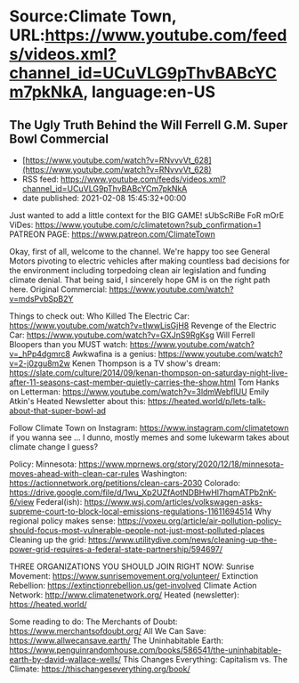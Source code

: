 # Source:Climate Town, URL:https://www.youtube.com/feeds/videos.xml?channel_id=UCuVLG9pThvBABcYCm7pkNkA, language:en-US

## The Ugly Truth Behind the Will Ferrell G.M. Super Bowl Commercial
 - [https://www.youtube.com/watch?v=RNvvvVt_628](https://www.youtube.com/watch?v=RNvvvVt_628)
 - RSS feed: https://www.youtube.com/feeds/videos.xml?channel_id=UCuVLG9pThvBABcYCm7pkNkA
 - date published: 2021-02-08 15:45:32+00:00

Just wanted to add a little context for the BIG GAME!
sUbScRiBe FoR mOrE ViDes: https://www.youtube.com/c/climatetown?sub_confirmation=1
PATREON PAGE: https://www.patreon.com/ClimateTown

Okay, first of all, welcome to the channel. We're happy too see General Motors pivoting to electric vehicles after making countless bad decisions for the environment including torpedoing clean air legislation and funding climate denial. That being said, I sincerely hope GM is on the right path here. Original Commercial: https://www.youtube.com/watch?v=mdsPvbSpB2Y

Things to check out: 
Who Killed The Electric Car: https://www.youtube.com/watch?v=tlwwLisGjH8
Revenge of the Electric Car: https://www.youtube.com/watch?v=GXJnS9RgKsg
Will Ferrell Bloopers than you MUST watch: https://www.youtube.com/watch?v=_hPp4dgmrc8
Awkwafina is a genius: https://www.youtube.com/watch?v=2-j0zgu8m2w
Kenen Thompson is a TV show's dream: https://slate.com/culture/2014/09/kenan-thompson-on-saturday-night-live-after-11-seasons-cast-member-quietly-carries-the-show.html
Tom Hanks on Letterman: https://www.youtube.com/watch?v=3ldmWebflUU
Emily Atkin's Heated Newsletter about this: https://heated.world/p/lets-talk-about-that-super-bowl-ad

Follow Climate Town on Instagram: https://www.instagram.com/climatetown 
if you wanna see ... I dunno, mostly memes and some lukewarm takes about climate change I guess?

Policy:
Minnesota: https://www.mprnews.org/story/2020/12/18/minnesota-moves-ahead-with-clean-car-rules
Washington: https://actionnetwork.org/petitions/clean-cars-2030
Colorado: https://drive.google.com/file/d/1wu_Xp2UZfAotNDBHwHl7hqmATPb2nK-6/view
Federal(ish): https://www.wsj.com/articles/volkswagen-asks-supreme-court-to-block-local-emissions-regulations-11611694514
Why regional policy makes sense: https://voxeu.org/article/air-pollution-policy-should-focus-most-vulnerable-people-not-just-most-polluted-places
Cleaning up the grid: https://www.utilitydive.com/news/cleaning-up-the-power-grid-requires-a-federal-state-partnership/594697/

THREE ORGANIZATIONS YOU SHOULD JOIN RIGHT NOW:
Sunrise Movement: https://www.sunrisemovement.org/volunteer/
Extinction Rebellion: https://extinctionrebellion.us/get-involved
Climate Action Network: http://www.climatenetwork.org/
Heated (newsletter): https://heated.world/

Some reading to do:
The Merchants of Doubt: https://www.merchantsofdoubt.org/
All We Can Save: https://www.allwecansave.earth/
The Uninhabitable Earth: https://www.penguinrandomhouse.com/books/586541/the-uninhabitable-earth-by-david-wallace-wells/
This Changes Everything: Capitalism vs. The Climate: https://thischangeseverything.org/book/

